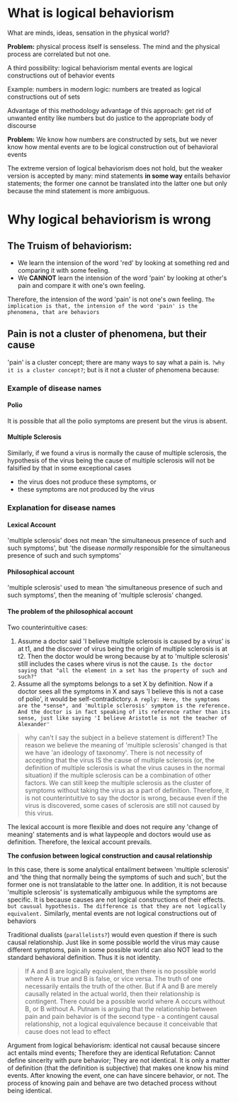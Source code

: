 # What is logical behaviorism

What are minds, ideas, sensation in the physical world?

**Problem:** 
physical process itself is senseless. The mind and the physical process are correlated but not one.

A third possibility: logical behaviorism
mental events are logical constructions out of behavior events

Example:
numbers in modern logic: numbers are treated as logical constructions out of sets

Advantage of this methodology
advantage of this approach: get rid of unwanted entity like numbers but do justice to the appropriate body of discourse

**Problem:**
We know how numbers are constructed by sets, but we never know how mental events are to be logical construction out of behavioral events

The extreme version of logical behaviorism does not hold, but the weaker version is accepted by many: mind statements **in some way** entails behavior statements; the former one cannot be translated into the latter one but only because the mind statement is more ambiguous.


# Why logical behaviorism is wrong

## The Truism of behaviorism:

- We learn the intension of the word 'red' by looking at something red and comparing it with some feeling.
- We **CANNOT** learn the intension of the word 'pain' by looking at other's pain and compare it with one's own feeling. 

Therefore, the intension of the word 'pain' is not one's own feeling. `The implication is that, the intension of the word 'pain' is the phenomena, that are behaviors`

## Pain is not a cluster of phenomena, but their cause

'pain' is a cluster concept; there are many ways to say what a pain is. `?why it is a cluster concept?`; but is it not a cluster of phenomena because:

### Example of disease names

#### Polio

It is possible that all the polio symptoms are present but the virus is absent. 

#### Multiple Sclerosis 

Similarly, if we found a virus is normally the cause of multiple sclerosis, the hypothesis of the virus being the cause of multiple sclerosis will not be falsified by that in some exceptional cases 
  - the virus does not produce these symptoms, or 
  - these symptoms are not produced by the virus

### Explanation for disease names

#### Lexical Account

'multiple sclerosis' does not mean 'the simultaneous presence of such and such symptoms', but 'the disease *normally* responsible for the simultaneous presence of such and such symptoms'

#### Philosophical account

'multiple sclerosis' used to mean 'the simultaneous presence of such and such symptoms', then the meaning of 'multiple sclerosis' changed.

#### The problem of the philosophical account

Two counterintuitive cases:

1. Assume a doctor said 'I believe multiple sclerosis is caused by a virus' is at t1, and the discover of virus being the origin of multiple sclerosis is at t2. Then the doctor would be wrong because by at to 'multiple sclerosis' still includes the cases where virus is not the cause. `Is the doctor saying that "all the element in a set has the property of such and such?"`
2. Assume all the symptoms belongs to a set X by definition. Now if a doctor sees all the symptoms in X and says 'I believe this is not a case of polio', it would be self-contradictory. `A reply: Here, the symptoms are the *sense*, and 'multiple sclerosis' symptom is the reference. And the doctor is in fact speaking of its reference rather than its sense, just like saying 'I believe Aristotle is not the teacher of Alexander'`

> why can't I say the subject in a believe statement is different?
> The reason we believe the meaning of 'multiple sclerosis' changed is that we have 'an ideology of taxonomy'. There is not necessity of accepting that the virus IS the cause of multiple sclerosis (or, the definition of multiple sclerosis is what the virus causes in the normal situation) if the multiple sclerosis can be a combination of other factors. We can still keep the multiple sclerosis as the cluster of symptoms without taking the virus as a part of definition. Therefore, it is not counterintuitive to say the doctor is wrong, because even if the virus is discovered, some cases of sclerosis are still not caused by this virus.

The lexical account is more flexible and does not require any 'change of meaning' statements and is what laypeople and doctors would use as definition. Therefore, the lexical account prevails.

**The confusion between logical construction and causal relationship**

In this case, there is some analytical entailment between 'multiple sclerosis' and 'the thing that normally being the symptoms of such and such', but the former one is not translatable to the latter one. In addition, it is not because 'multiple sclerosis' is systematically ambiguous while the symptoms are specific. It is because causes are not logical constructions of their effects. `but causual hypothesis. The difference is that they are not logically equivalent.` Similarly, mental events are not logical constructions out of behaviors

Traditional dualists (`parallelists?`) would even question if there is such causal relationship. Just like in some possible world the virus may cause different symptoms, pain in some possible world can also NOT lead to the standard behavioral definition. Thus it is not identity.

> If A and B are logically equivalent, then there is no possible world where A is true and B is false, or vice versa. The truth of one necessarily entails the truth of the other.
> But if A and B are merely causally related in the actual world, then their relationship is contingent. There could be a possible world where A occurs without B, or B without A.
> Putnam is arguing that the relationship between pain and pain behavior is of the second type - a contingent causal relationship, not a logical equivalence because it conceivable that cause does not lead to effect 


Argument from logical behaviorism: identical not causal because sincere act entails mind events; Therefore they are identical
Refutation: Cannot define sincerity with pure behavior; They are not identical. It is only a matter of definition (that the definition is subjective) that makes one know his mind events. After knowing the event, one can have sincere behavior, or not. The process of knowing pain and behave are two detached process without being identical.

